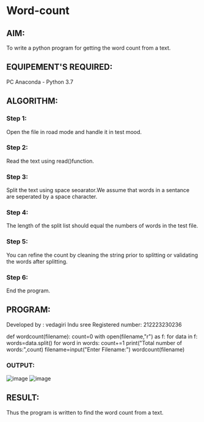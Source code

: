 # Word-count
## AIM:
To write a python program for getting the word count from a text.
## EQUIPEMENT'S REQUIRED: 
PC
Anaconda - Python 3.7
## ALGORITHM: 
### Step 1:
Open the file in road mode and handle it in test mood.
### Step 2: 
Read the text using read()function.
### Step 3: 
Split the text using space seoarator.We assume that words in a sentance are seperated by a space character.
### Step 4:  
The length of the split list should equal the numbers of words in the test file.
### Step 5: 
You can refine the count by cleaning the string prior to splitting or validating the words after splitting.
### Step 6: 
End the program.
## PROGRAM:
Developed by : vedagiri Indu sree
Registered number: 212223230236

def wordcount(filename):
    count=0
    with open(filename,"r") as f:
        for data in f:
            words=data.split()
            for word in words:
                count+=1
    print("Total number of words:",count)
filename=input("Enter Filename:")
wordcount(filename)
### OUTPUT:
![image](https://github.com/vedagiriindusree/Word-count/assets/149366776/e6214444-ad7d-4ba2-8a9f-ed936a969177)
![image](https://github.com/vedagiriindusree/Word-count/assets/149366776/c55792d7-7619-43f1-b5e7-c255215a533d)
## RESULT:
Thus the program is written to find the word count from a text.
